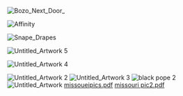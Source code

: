 
![Bozo_Next_Door_](https://github.com/user-attachments/assets/c6a76d63-6612-4b6a-a2a4-d38293a851c8)

![Affinity](https://github.com/user-attachments/assets/d727ffad-e77a-473b-a717-637c3b2923dd)

![Snape_Drapes](https://github.com/user-attachments/assets/392fb85b-6a89-435d-a0c2-dbaa8aa79b73)

![Untitled_Artwork 5](https://github.com/user-attachments/assets/869efc2f-5799-4994-82ee-cca833e9bb07)

![Untitled_Artwork 4](https://github.com/user-attachments/assets/d2d7e2b9-ac9a-468f-8926-cefd92b9a0c0)


<!---
lnunnkin/lnunnkin is a ✨ special ✨ repository because its `README.md` (this file) appears on your GitHub profile.![Money Meditation](https://github.com/user-attachments/assets/9b92161c-9467-48b1-8bac-caf18fcd0b74)

You can click the Preview link to take a look at your changes.
--->
![Untitled_Artwork 2](https://github.com/user-attachments/assets/9d6a39e6-0c0a-40c6-962e-ac146308bdbb)
![Untitled_Artwork 3](https://github.com/user-attachments/assets/8960a166-e599-43a4-a40e-a02070629bc1)
![black pope 2](https://github.com/user-attachments/assets/a1e6cd1f-998e-4e0e-a07d-e2b4b0d66686)
![Untitled_Artwork](https://github.com/user-attachments/assets/70ad5196-2b9d-412f-9e48-5c4363f89b46)
[missoueipics.pdf](https://github.com/user-attachments/files/18514826/missoueipics.pdf)
[missouri pic2.pdf](https://github.com/user-attachments/files/18514840/missouri.pic2.pdf)


